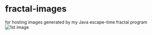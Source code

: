 # fractal-images
for hosting images generated by my Java escape-time fractal program
![1st image](https://github.com/teraspora/fractal-images/examples/xtsJ1f353C401-pre226-1528x1080x-3.036236350301346y-1.4302825782411304_48343.png)
